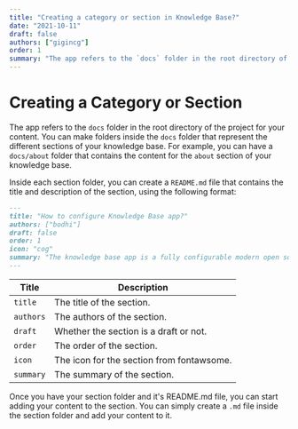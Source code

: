 ```yaml
---
title: "Creating a category or section in Knowledge Base?"
date: "2021-10-11"
draft: false
authors: ["gigincg"]
order: 1
summary: "The app refers to the `docs` folder in the root directory of the project for your content. You can make folders inside the `docs` folder that represent the different sections of your knowledge base. For example, you can have a `docs/about` folder that contains the content for the `about` section of your knowledge base."
---
```


# Creating a Category or Section

The app refers to the `docs` folder in the root directory of the project for your content. You can make folders inside the `docs` folder that represent the different sections of your knowledge base. For example, you can have a `docs/about` folder that contains the content for the `about` section of your knowledge base.

Inside each section folder, you can create a `README.md` file that contains the title and description of the section, using the following format:

```md
---
title: "How to configure Knowledge Base app?"
authors: ["bodhi"]
draft: false
order: 1
icon: "cog"
summary: "The knowledge base app is a fully configurable modern open source knowledge base management system. You can checkout the articles in the section to get a better clarity on customising the default settings. "
---
```

| Title     | Description                               |
| --------- | ----------------------------------------- |
| `title`   | The title of the section.                 |
| `authors` | The authors of the section.               |
| `draft`   | Whether the section is a draft or not.    |
| `order`   | The order of the section.                 |
| `icon`    | The icon for the section from fontawsome. |
| `summary` | The summary of the section.               |

Once you have your section folder and it's README.md file, you can start adding your content to the section. You can simply create a `.md` file inside the section folder and add your content to it.
